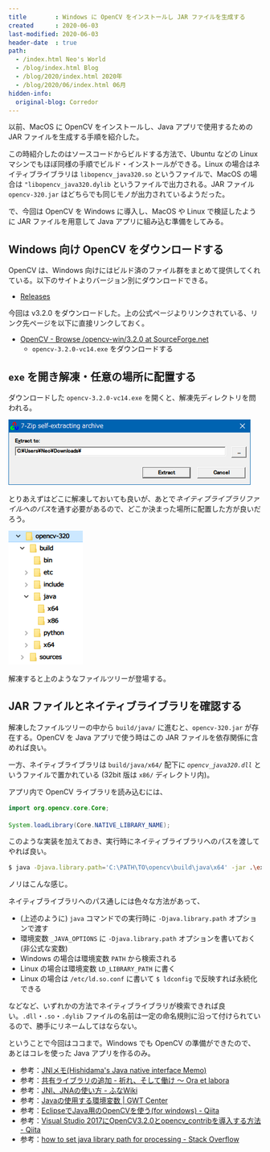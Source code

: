 ```yaml
---
title        : Windows に OpenCV をインストールし JAR ファイルを生成する
created      : 2020-06-03
last-modified: 2020-06-03
header-date  : true
path:
  - /index.html Neo's World
  - /blog/index.html Blog
  - /blog/2020/index.html 2020年
  - /blog/2020/06/index.html 06月
hidden-info:
  original-blog: Corredor
---
```


以前、MacOS に OpenCV をインストールし、Java アプリで使用するための JAR ファイルを生成する手順を紹介した。

この時紹介したのはソースコードからビルドする方法で、Ubuntu などの Linux マシンでもほぼ同様の手順でビルド・インストールができる。Linux の場合はネイティブライブラリは `libopencv_java320.so` というファイルで、MacOS の場合は `"libopencv_java320.dylib` というファイルで出力される。JAR ファイル `opencv-320.jar` はどちらでも同じモノが出力されているようだった。

で、今回は OpenCV を Windows に導入し、MacOS や Linux で検証したように JAR ファイルを用意して Java アプリに組み込む準備をしてみる。

## Windows 向け OpenCV をダウンロードする

OpenCV は、Windows 向けにはビルド済のファイル群をまとめて提供してくれている。以下のサイトよりバージョン別にダウンロードできる。

- [Releases](https://opencv.org/releases/)

今回は v3.2.0 をダウンロードした。上の公式ページよりリンクされている、リンク先ページを以下に直接リンクしておく。

- [OpenCV - Browse /opencv-win/3.2.0 at SourceForge.net](https://sourceforge.net/projects/opencvlibrary/files/opencv-win/3.2.0/)
  - `opencv-3.2.0-vc14.exe` をダウンロードする

## `exe` を開き解凍・任意の場所に配置する

ダウンロードした `opencv-3.2.0-vc14.exe` を開くと、解凍先ディレクトリを問われる。

![適当に解凍](03-01-01.png)

とりあえずはどこに解凍しておいても良いが、あとで*ネイティブライブラリファイルへのパス*を通す必要があるので、どこか決まった場所に配置した方が良いだろう。

![こんな中身](03-01-02.png)

解凍すると上のようなファイルツリーが登場する。

## JAR ファイルとネイティブライブラリを確認する

解凍したファイルツリーの中から `build/java/` に進むと、`opencv-320.jar` が存在する。OpenCV を Java アプリで使う時はこの JAR ファイルを依存関係に含めれば良い。

一方、ネイティブライブラリは `build/java/x64/` 配下に *`opencv_java320.dll`* というファイルで置かれている (32bit 版は `x86/` ディレクトリ内)。

アプリ内で OpenCV ライブラリを読み込むには、

```java
import org.opencv.core.Core;

System.loadLibrary(Core.NATIVE_LIBRARY_NAME);
```

このような実装を加えておき、実行時にネイティブライブラリへのパスを渡してやれば良い。

```bash
$ java -Djava.library.path='C:\PATH\TO\opencv\build\java\x64' -jar .\example.jar
```

ノリはこんな感じ。

ネイティブライブラリへのパス通しには色々な方法があって、

- (上述のように) `java` コマンドでの実行時に `-Djava.library.path` オプションで渡す
- 環境変数 `_JAVA_OPTIONS` に `-Djava.library.path` オプションを書いておく (非公式な変数)
- Windows の場合は環境変数 `PATH` から検索される
- Linux の場合は環境変数 `LD_LIBRARY_PATH` に書く
- Linux の場合は `/etc/ld.so.conf` に書いて `$ ldconfig` で反映すれば永続化できる

などなど、いずれかの方法でネイティブライブラリが検索できれば良い。`.dll`・`.so`・`.dylib` ファイルの名前は一定の命名規則に沿って付けられているので、勝手にリネームしてはならない。

ということで今回はココまで。Windows でも OpenCV の準備ができたので、あとはコレを使った Java アプリを作るのみ。

- 参考：[JNIメモ(Hishidama's Java native interface Memo)](https://www.ne.jp/asahi/hishidama/home/tech/java/jni.html)
- 参考：[共有ライブラリの追加 - 祈れ、そして働け ～ Ora et labora](https://tetsuyai.hatenablog.com/entry/20111201/1324792477)
- 参考：[JNI、JNAの使い方 - ふなWiki](https://blue-red.ddo.jp/~ao/wiki/wiki.cgi?page=JNI%A1%A2JNA%A4%CE%BB%C8%A4%A4%CA%FD)
- 参考：[Javaの使用する環境変数 | GWT Center](https://www.gwtcenter.com/env-vars-used-by-java)
- 参考：[EclipseでJava用のOpenCVを使う(for windows) - Qiita](https://qiita.com/livlea/items/a853c374d6d91b33f5fe)
- 参考：[Visual Studio 2017にOpenCV3.2.0とopencv_contribを導入する方法 - Qiita](https://qiita.com/tomochiii/items/fa26404ebc5fcd4481b9)
- 参考：[how to set java library path for processing - Stack Overflow](https://stackoverflow.com/questions/1734207/how-to-set-java-library-path-for-processing)
